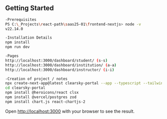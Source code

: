 ## Getting Started

```bash
-Prerequisites
PS C:\_Projects\react-path\saas25-01\frontend-nextjs> node -v
v22.14.0

-Installation Details
npm install
npm run dev

-Pages
http://localhost:3000/dashboard/student/ (s-s)
http://localhost:3000/dashboard/institution/ (a-a)
http://localhost:3000/dashboard/instructor/ (i-i)

-Creation of project / notes
npx create-next-app@latest clearsky-portal --app --typescript --tailwind --eslint
cd clearsky-portal
npm install @heroicons/react clsx
npm install @vercel/postgres zod
npm install chart.js react-chartjs-2
```

Open [http://localhost:3000](http://localhost:3000) with your browser to see the result.